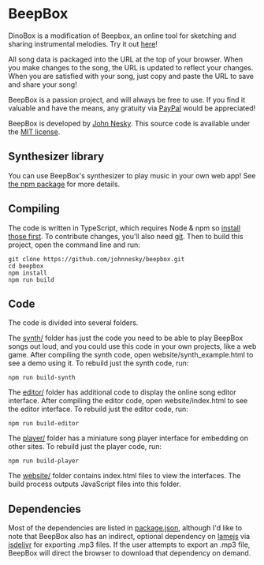 # BeepBox

DinoBox is a modification of Beepbox, an online tool for sketching and sharing instrumental melodies.
Try it out [here](https://www.beepbox.co)!

All song data is packaged into the URL at the top of your browser. When you make
changes to the song, the URL is updated to reflect your changes. When you are
satisfied with your song, just copy and paste the URL to save and share your
song!

BeepBox is a passion project, and will always be free to use. If you find it
valuable and have the means, any gratuity via
[PayPal](https://www.paypal.com/cgi-bin/webscr?cmd=_donations&business=QZJTX9GRYEV9N&currency_code=USD)
would be appreciated!

BeepBox is developed by [John Nesky](https://johnnesky.com/). This source code
is available under the [MIT license](LICENSE.md).

## Synthesizer library

You can use BeepBox's synthesizer to play music in your own web app! See
[the npm package](https://www.npmjs.com/package/beepbox) for more details.

## Compiling

The code is written in TypeScript, which requires Node & npm so
[install those first](https://nodejs.org/en/download). To contribute changes,
you'll also need [git](https://github.com/git-guides/install-git). Then to build
this project, open the command line and run:

```
git clone https://github.com/johnnesky/beepbox.git
cd beepbox
npm install
npm run build
```

## Code

The code is divided into several folders.

The [synth/](synth) folder has just the code you need to be able to play BeepBox
songs out loud, and you could use this code in your own projects, like a web
game. After compiling the synth code, open website/synth_example.html to see a
demo using it. To rebuild just the synth code, run:

```
npm run build-synth
```

The [editor/](editor) folder has additional code to display the online song
editor interface. After compiling the editor code, open website/index.html to
see the editor interface. To rebuild just the editor code, run:

```
npm run build-editor
```

The [player/](player) folder has a miniature song player interface for embedding
on other sites. To rebuild just the player code, run:

```
npm run build-player
```

The [website/](website) folder contains index.html files to view the interfaces.
The build process outputs JavaScript files into this folder.

## Dependencies

Most of the dependencies are listed in [package.json](package.json), although
I'd like to note that BeepBox also has an indirect, optional dependency on
[lamejs](https://www.npmjs.com/package/lamejs) via
[jsdelivr](https://www.jsdelivr.com/) for exporting .mp3 files. If the user
attempts to export an .mp3 file, BeepBox will direct the browser to download
that dependency on demand.
